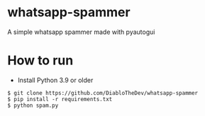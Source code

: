 # whatsapp-spammer
A simple whatsapp spammer made with pyautogui

# How to run
- Install Python 3.9 or older
```
$ git clone https://github.com/DiabloTheDev/whatsapp-spammer
$ pip install -r requirements.txt
$ python spam.py
```
